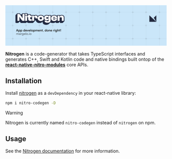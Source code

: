 <a href="https://margelo.io">
  <picture>
    <source media="(prefers-color-scheme: dark)" srcset="../../docs/static/img/banner-nitrogen-dark.png" />
    <source media="(prefers-color-scheme: light)" srcset="../../docs/static/img/banner-nitrogen-light.png" />
    <img alt="Nitrogen" src="../../docs/static/img/banner-nitrogen-light.png" />
  </picture>
</a>

<br />

**Nitrogen** is a code-generator that takes TypeScript interfaces and generates C++, Swift and Kotlin code and native bindings built ontop of the [**react-native-nitro-modules**](../react-native-nitro-modules/) core APIs.

## Installation

Install [nitrogen](https://npmjs.org/nitrogen) as a `devDependency` in your react-native library:
```sh
npm i nitro-codegen -D
```
> [!WARNING]
> Nitrogen is currently named `nitro-codegen` instead of `nitrogen` on npm.



## Usage

See the [Nitrogen documentation](https://mrousavy.github.io/nitro/docs/nitrogen) for more information.
